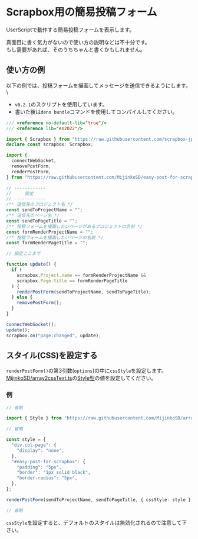 # Scrapbox用の簡易投稿フォーム
UserScriptで動作する簡易投稿フォームを表示します。

真面目に書く気力がないので使い方の説明などは不十分です。 \
もし需要があれば、そのうちちゃんと書くかもしれません。

## 使い方の例
以下の例では、投稿フォームを描画してメッセージを送信できるようにします。 \
- `v0.2.1`のスクリプトを使用しています。
- 書いた後は`deno bundle`コマンドを使用してコンパイルしてください。
```ts
/// <reference no-default-lib="true"/>
/// <reference lib="es2022"/>

import { Scrapbox } from "https://raw.githubusercontent.com/scrapbox-jp/types/0.3.6/userscript.ts";
declare const scrapbox: Scrapbox;

import {
  connectWebSocket,
  removePostForm,
  renderPostForm,
} from "https://raw.githubusercontent.com/MijinkoSD/easy-post-for-scrapbox/v0.2.1/mod.ts";

// ------------
//     設定
// ------------
/** 送信先のプロジェクト名 */
const sendToProjectName = "";
/** 送信先のページ名 */
const sendToPageTitle = "";
/** 投稿フォームを描画したいページがあるプロジェクトの名前 */
const formRenderProjectName = "";
/** 投稿フォームを描画したいページの名前 */
const formRenderPageTitle = "";

// 設定ここまで

function update() {
  if (
    scrapbox.Project.name == formRenderProjectName &&
    scrapbox.Page.title == formRenderPageTitle
  ) {
    renderPostForm(sendToProjectName, sendToPageTitle);
  } else {
    removePostForm();
  }
}

connectWebSocket();
update();
scrapbox.on("page:changed", update);
```

## スタイル(CSS)を設定する
`renderPostForm()`の第3引数(`options`)の中に`cssStyle`を設定します。 \
[MijinkoSD/array2cssText.ts](https://github.com/MijinkoSD/array2cssText.ts)の[Style型](https://doc.deno.land/https://raw.githubusercontent.com/MijinkoSD/array2cssText.ts/v1.0.0/array2cssText.ts/~/Style)の値を設定してください。

### 例
```ts
// 省略

import { Style } from "https://raw.githubusercontent.com/MijinkoSD/array2cssText.ts/v1.0.0/array2cssText.ts";

// 省略

const style = {
  "div.col-page": {
    "display": "none",
  },
  "#easy-post-for-scrapbox": {
    "padding": "5px",
    "border": "1px solid black",
    "border-radius": "5px",
  },
};

renderPostForm(sendToProjectName, sendToPageTitle, { cssStyle: style });

// 省略
```

`cssStyle`を設定すると、デフォルトのスタイルは無効化されるので注意して下さい。
